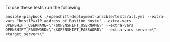 To use these tests run the following:

```
ansible-playbook ./openshift-deployment-ansible/tests/all.yml --extra-vars "hostIP=<IP_address_of_Bastion_host>" --extra-vars OPENSHIFT_USERNAME=\"\$OPENSHIFT_USERNAME\" --extra-vars OPENSHIFT_PASSWORD=\"\$OPENSHIFT_PASSWORD\" --extra-vars server=\"<target_server>\"
```

